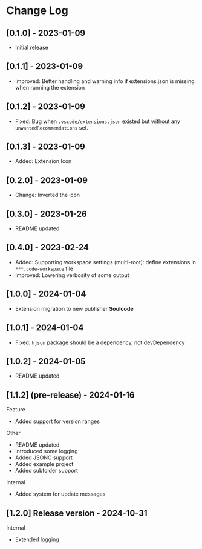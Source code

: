 # Change Log

## [0.1.0] - 2023-01-09

- Initial release

## [0.1.1] - 2023-01-09

- Improved: Better handling and warning info if extensions.json is missing when running the extension

## [0.1.2] - 2023-01-09

- Fixed: Bug when `.vscode/extensions.json` existed but without any `unwantedRecommendations` set.

## [0.1.3] - 2023-01-09

- Added: Extension Icon

## [0.2.0] - 2023-01-09

- Change: Inverted the icon

## [0.3.0] - 2023-01-26

- README updated

## [0.4.0] - 2023-02-24

- Added: Supporting workspace settings (multi-root): define extensions in `***.code-workspace` file
- Improved: Lowering verbosity of some output

## [1.0.0] - 2024-01-04

- Extension migration to new publisher **Soulcode**

## [1.0.1] - 2024-01-04

- Fixed: `hjson` package should be a dependency, not devDependency

## [1.0.2] - 2024-01-05

- README updated

## [1.1.2] (pre-release) - 2024-01-16

Feature

- Added support for version ranges

Other

- README updated
- Introduced some logging
- Added JSONC support
- Added example project
- Added subfolder support

Internal

- Added system for update messages

## [1.2.0] Release version - 2024-10-31

Internal

- Extended logging
